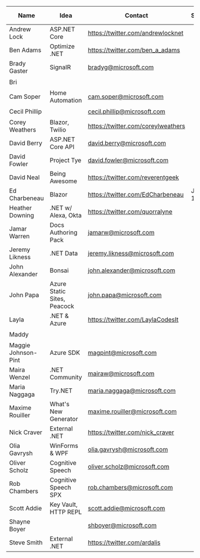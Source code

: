 | Name | Idea | Contact | Schedule | 🔵 badge |
|--|--|--|--|--|
| Andrew Lock | ASP.NET Core | https://twitter.com/andrewlocknet  |  | ❌ |
| Ben Adams | Optimize .NET | https://twitter.com/ben_a_adams  |  | ❌ |
| Brady Gaster | SignalR | bradyg@microsoft.com |  | ✔️ |
| Bri |  |  |  | ✔️ |
| Cam Soper | Home Automation | cam.soper@microsoft.com  |  | ✔️ |
| Cecil Phillip |  | cecil.phillip@microsoft.com |  | ✔️ |
| Corey Weathers | Blazor, Twilio | https://twitter.com/coreylweathers |  | ❌ |
| David Berry | ASP.NET Core API | david.berry@microsoft.com |  | ✔️ |
| David Fowler | Project Tye | david.fowler@microsoft.com |  | ✔️ |
| David Neal | Being Awesome | https://twitter.com/reverentgeek  |  | ❌ |
| Ed Charbeneau | Blazor | https://twitter.com/EdCharbeneau | June 19th  | ❌ |
| Heather Downing | .NET w/ Alexa, Okta   | https://twitter.com/quorralyne |  | ❌ |
| Jamar Warren | Docs Authoring Pack | jamarw@microsoft.com |  | ✔️ |
| Jeremy Likness | .NET Data | jeremy.likness@microsoft.com  |  | ✔️ |
| John Alexander | Bonsai | john.alexander@microsoft.com |  | ✔️ |
| John Papa | Azure Static Sites, Peacock | john.papa@microsoft.com |  | ✔️ |
| Layla | .NET & Azure | https://twitter.com/LaylaCodesIt  |  | ❌ |
| Maddy |  |  |  | ✔️ |
| Maggie Johnson-Pint | Azure SDK | magpint@microsoft.com  |  | ✔️ |
| Maira Wenzel | .NET Community | mairaw@microsoft.com  |  | ✔️ |
| Maria Naggaga | Try.NET | maria.naggaga@microsoft.com |  | ✔️ |
| Maxime Rouiller | What's New Generator | maxime.rouiller@microsoft.com |  | ✔️ |
| Nick Craver | External .NET | https://twitter.com/nick_craver |  | ❌ |
| Olia Gavrysh | WinForms & WPF | olia.gavrysh@microsoft.com |  | ✔️ |
| Oliver Scholz | Cognitive Speech | oliver.scholz@microsoft.com |  | ✔️ |
| Rob Chambers | Cognitive Speech SPX | rob.chambers@microsoft.com |  | ✔️ |
| Scott Addie | Key Vault, HTTP REPL | scott.addie@microsoft.com  |  | ✔️ |
| Shayne Boyer |  | shboyer@microsoft.com |  | ✔️ |
| Steve Smith | External .NET | https://twitter.com/ardalis |  | ❌ |
